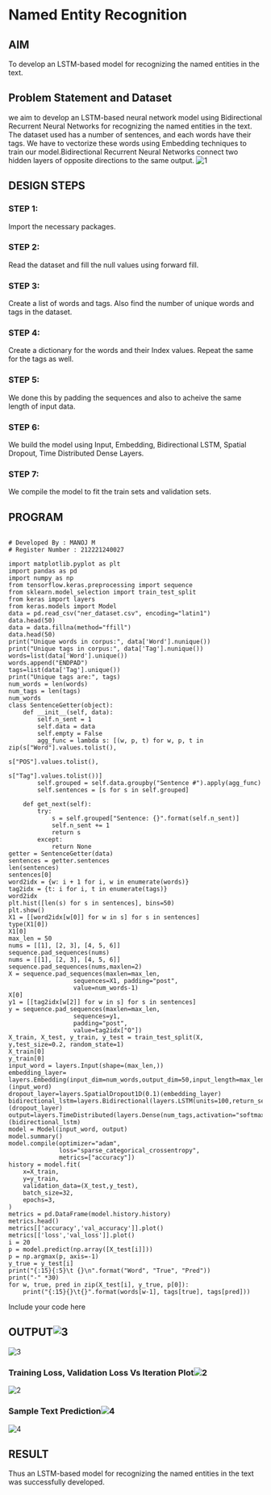 # Named Entity Recognition

## AIM

To develop an LSTM-based model for recognizing the named entities in the text.

## Problem Statement and Dataset
we aim to develop an LSTM-based neural network model using Bidirectional Recurrent Neural Networks for recognizing the named entities in the text. The dataset used has a number of sentences, and each words have their tags. We have to vectorize these words using Embedding techniques to train our model.Bidirectional Recurrent Neural Networks connect two hidden layers of opposite directions to the same output.
![1](https://user-images.githubusercontent.com/94588708/198882620-0ec604fd-56eb-421d-8174-7e5f9236818c.png)


## DESIGN STEPS

### STEP 1:
Import the necessary packages.

### STEP 2:
Read the dataset and fill the null values using forward fill.

### STEP 3:
Create a list of words and tags. Also find the number of unique words and tags in the dataset.

### STEP 4:
Create a dictionary for the words and their Index values. Repeat the same for the tags as well.

### STEP 5:
We done this by padding the sequences and also to acheive the same length of input data.

### STEP 6:
We build the model using Input, Embedding, Bidirectional LSTM, Spatial Dropout, Time Distributed Dense Layers.

### STEP 7:
We compile the model to fit the train sets and validation sets.



## PROGRAM
~~~

# Developed By : MANOJ M
# Register Number : 212221240027

import matplotlib.pyplot as plt
import pandas as pd
import numpy as np
from tensorflow.keras.preprocessing import sequence
from sklearn.model_selection import train_test_split
from keras import layers
from keras.models import Model
data = pd.read_csv("ner_dataset.csv", encoding="latin1")
data.head(50)
data = data.fillna(method="ffill")
data.head(50)
print("Unique words in corpus:", data['Word'].nunique())
print("Unique tags in corpus:", data['Tag'].nunique())
words=list(data['Word'].unique())
words.append("ENDPAD")
tags=list(data['Tag'].unique())
print("Unique tags are:", tags)
num_words = len(words)
num_tags = len(tags)
num_words
class SentenceGetter(object):
    def __init__(self, data):
        self.n_sent = 1
        self.data = data
        self.empty = False
        agg_func = lambda s: [(w, p, t) for w, p, t in zip(s["Word"].values.tolist(),
                                                           s["POS"].values.tolist(),
                                                           s["Tag"].values.tolist())]
        self.grouped = self.data.groupby("Sentence #").apply(agg_func)
        self.sentences = [s for s in self.grouped]
    
    def get_next(self):
        try:
            s = self.grouped["Sentence: {}".format(self.n_sent)]
            self.n_sent += 1
            return s
        except:
            return None
getter = SentenceGetter(data)
sentences = getter.sentences
len(sentences)
sentences[0]
word2idx = {w: i + 1 for i, w in enumerate(words)}
tag2idx = {t: i for i, t in enumerate(tags)}
word2idx
plt.hist([len(s) for s in sentences], bins=50)
plt.show()
X1 = [[word2idx[w[0]] for w in s] for s in sentences]
type(X1[0])
X1[0]
max_len = 50
nums = [[1], [2, 3], [4, 5, 6]]
sequence.pad_sequences(nums)
nums = [[1], [2, 3], [4, 5, 6]]
sequence.pad_sequences(nums,maxlen=2)
X = sequence.pad_sequences(maxlen=max_len,
                  sequences=X1, padding="post",
                  value=num_words-1)
X[0]
y1 = [[tag2idx[w[2]] for w in s] for s in sentences]
y = sequence.pad_sequences(maxlen=max_len,
                  sequences=y1,
                  padding="post",
                  value=tag2idx["O"])
X_train, X_test, y_train, y_test = train_test_split(X, y,test_size=0.2, random_state=1)
X_train[0]
y_train[0]
input_word = layers.Input(shape=(max_len,))
embedding_layer= layers.Embedding(input_dim=num_words,output_dim=50,input_length=max_len)(input_word)
dropout_layer=layers.SpatialDropout1D(0.1)(embedding_layer)
bidirectional_lstm=layers.Bidirectional(layers.LSTM(units=100,return_sequences=True,recurrent_dropout=0.1))(dropout_layer)
output=layers.TimeDistributed(layers.Dense(num_tags,activation="softmax"))(bidirectional_lstm)              
model = Model(input_word, output)
model.summary()
model.compile(optimizer="adam",
              loss="sparse_categorical_crossentropy",
              metrics=["accuracy"])
history = model.fit(
    x=X_train,
    y=y_train,
    validation_data=(X_test,y_test),
    batch_size=32, 
    epochs=3,
)
metrics = pd.DataFrame(model.history.history)
metrics.head()
metrics[['accuracy','val_accuracy']].plot()
metrics[['loss','val_loss']].plot()
i = 20
p = model.predict(np.array([X_test[i]]))
p = np.argmax(p, axis=-1)
y_true = y_test[i]
print("{:15}{:5}\t {}\n".format("Word", "True", "Pred"))
print("-" *30)
for w, true, pred in zip(X_test[i], y_true, p[0]):
    print("{:15}{}\t{}".format(words[w-1], tags[true], tags[pred]))

~~~
Include your code here

## OUTPUT![3](https://user-images.githubusercontent.com/94588708/198882881-cda75d48-a018-4a69-b12b-dbf2debce270.png)
![3](https://user-images.githubusercontent.com/94588708/198882883-7d33eace-63e5-4c77-90c1-81a6146b76fc.png)


### Training Loss, Validation Loss Vs Iteration Plot![2](https://user-images.githubusercontent.com/94588708/198882875-43c41444-d5ec-4325-a9f4-3db219456bc9.png)
![2](https://user-images.githubusercontent.com/94588708/198882876-278b8b77-87da-41f1-a294-aad80f5a4702.png)




### Sample Text Prediction![4](https://user-images.githubusercontent.com/94588708/198882889-fe1bf4c9-87a7-4cdf-aae7-e7a383fecbc2.png)
![4](https://user-images.githubusercontent.com/94588708/198882890-3b7b83a1-b1db-4e5a-a564-c936ff84facb.png)



## RESULT
Thus an LSTM-based model for recognizing the named entities in the text was successfully developed.
